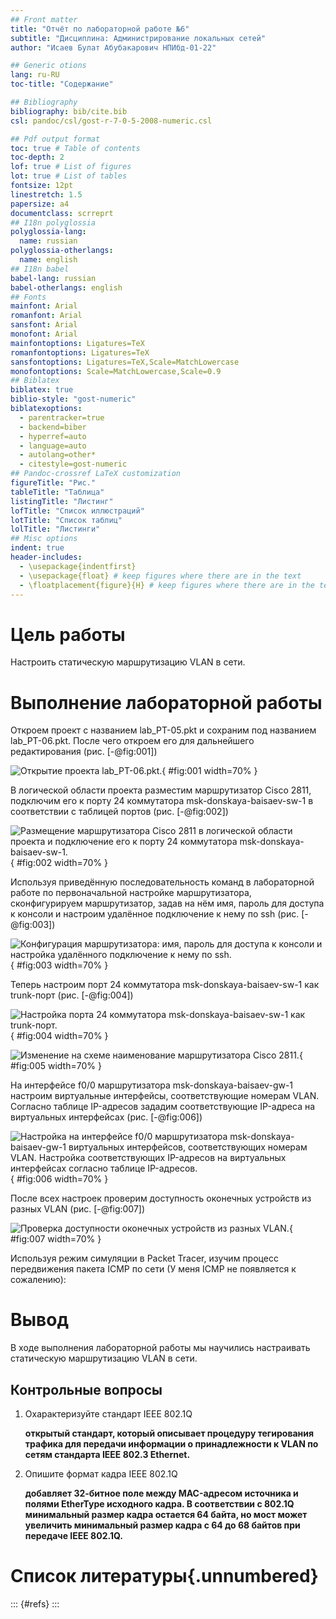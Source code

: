 ```yaml
---
## Front matter
title: "Отчёт по лабораторной работе №6"
subtitle: "Дисциплина: Администрирование локальных сетей"
author: "Исаев Булат Абубакарович НПИбд-01-22"

## Generic otions
lang: ru-RU
toc-title: "Содержание"

## Bibliography
bibliography: bib/cite.bib
csl: pandoc/csl/gost-r-7-0-5-2008-numeric.csl

## Pdf output format
toc: true # Table of contents
toc-depth: 2
lof: true # List of figures
lot: true # List of tables
fontsize: 12pt
linestretch: 1.5
papersize: a4
documentclass: scrreprt
## I18n polyglossia
polyglossia-lang:
  name: russian
polyglossia-otherlangs:
  name: english
## I18n babel
babel-lang: russian
babel-otherlangs: english
## Fonts
mainfont: Arial
romanfont: Arial
sansfont: Arial
monofont: Arial
mainfontoptions: Ligatures=TeX
romanfontoptions: Ligatures=TeX
sansfontoptions: Ligatures=TeX,Scale=MatchLowercase
monofontoptions: Scale=MatchLowercase,Scale=0.9
## Biblatex
biblatex: true
biblio-style: "gost-numeric"
biblatexoptions:
  - parentracker=true
  - backend=biber
  - hyperref=auto
  - language=auto
  - autolang=other*
  - citestyle=gost-numeric
## Pandoc-crossref LaTeX customization
figureTitle: "Рис."
tableTitle: "Таблица"
listingTitle: "Листинг"
lofTitle: "Список иллюстраций"
lotTitle: "Список таблиц"
lolTitle: "Листинги"
## Misc options
indent: true
header-includes:
  - \usepackage{indentfirst}
  - \usepackage{float} # keep figures where there are in the text
  - \floatplacement{figure}{H} # keep figures where there are in the text
---
```


# Цель работы

Настроить статическую маршрутизацию VLAN в сети.


# Выполнение лабораторной работы

Откроем проект с названием lab_PT-05.pkt и сохраним под названием lab_PT-06.pkt. После чего откроем его для дальнейшего редактирования  (рис. [-@fig:001])


![Открытие проекта lab_PT-06.pkt.](Images/1.png){ #fig:001 width=70% }


В логической области проекта разместим маршрутизатор Cisco 2811, подключим его к порту 24 коммутатора msk-donskaya-baisaev-sw-1 в соответствии с таблицей портов  (рис. [-@fig:002]) 


![Размещение маршрутизатора Cisco 2811 в логической области проекта и подключение его к порту 24 коммутатора msk-donskaya-baisaev-sw-1.](Images/2.png){ #fig:002 width=70% }


Используя приведённую последовательность команд в лабораторной работе по первоначальной настройке маршрутизатора, сконфигурируем маршрутизатор, задав на нём имя, пароль для доступа к консоли и настроим удалённое подключение к нему по ssh  (рис. [-@fig:003]) 



![Конфигурация маршрутизатора: имя, пароль для доступа к консоли и настройка удалённого подключение к нему по ssh.](Images/3.png){ #fig:003 width=70% }


Теперь настроим порт 24 коммутатора msk-donskaya-baisaev-sw-1 как trunk-порт  (рис. [-@fig:004]) 


![Настройка порта 24 коммутатора msk-donskaya-baisaev-sw-1 как trunk-порт.](Images/4.png){ #fig:004 width=70% }


![Изменение на схеме наименование маршрутизатора Cisco 2811. ](Images/5.png){ #fig:005 width=70% }


На интерфейсе f0/0 маршрутизатора msk-donskaya-baisaev-gw-1 настроим виртуальные интерфейсы, соответствующие номерам VLAN. Согласно таблице IP-адресов зададим соответствующие IP-адреса на виртуальных интерфейсах (рис. [-@fig:006]) 


![Настройка на интерфейсе f0/0 маршрутизатора msk-donskaya- baisaev-gw-1 виртуальных интерфейсов, соответствующих номерам VLAN. Настройка соответствующих IP-адресов на виртуальных интерфейсах согласно таблице IP-адресов.](Images/6.png){ #fig:006 width=70% }


После всех настроек проверим доступность оконечных устройств из разных VLAN (рис. [-@fig:007]) 


![Проверка доступности оконечных устройств из разных VLAN.](Images/7.png){ #fig:007 width=70% }


Используя режим симуляции в Packet Tracer, изучим процесс передвижения пакета ICMP по сети (У меня ICMP не появляется к сожалению):


# Вывод

В ходе выполнения лабораторной работы мы научились настраивать статическую маршрутизацию VLAN в сети.


##  Контрольные вопросы
1. Охарактеризуйте стандарт IEEE 802.1Q 
  
   **открытый стандарт, который описывает процедуру тегирования трафика для передачи информации о принадлежности к VLAN по сетям стандарта IEEE 802.3 Ethernet.**

2. Опишите формат кадра IEEE 802.1Q
  
   **добавляет 32-битное поле между MAC-адресом источника и полями EtherType исходного кадра. В соответствии с 802.1Q минимальный размер кадра остается 64 байта, но мост может увеличить минимальный размер кадра с 64 до 68 байтов при передаче IEEE 802.1Q.**


# Список литературы{.unnumbered}

::: {#refs}
::: 